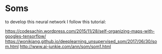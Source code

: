 # Soms

to develop this neural network I follow this tutorial:</b>

https://codesachin.wordpress.com/2015/11/28/self-organizing-maps-with-googles-tensorflow/
https://wonikjang.github.io/deeplearning_unsupervised_som/2017/06/30/som.html
http://www.ai-junkie.com/ann/som/som1.html
